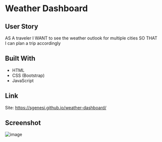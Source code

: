 # Weather Dashboard

## User Story

AS A traveler
I WANT to see the weather outlook for multiple cities
SO THAT I can plan a trip accordingly

## Built With

* HTML
* CSS (Bootstrap)
* JavaScript

## Link

Site: https://sgenesi.github.io/weather-dashboard/

## Screenshot

![image](https://user-images.githubusercontent.com/71858457/102921105-1032d400-4449-11eb-91c9-aa5d4c7bfffc.png)